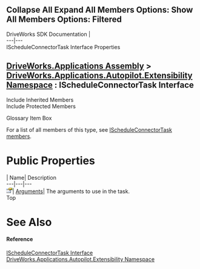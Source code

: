 Collapse All Expand All Members Options: Show All  Members Options: Filtered   
---  
DriveWorks SDK Documentation  |   
---|---  
IScheduleConnectorTask Interface Properties   
  
[DriveWorks.Applications Assembly](topic13.md) > [DriveWorks.Applications.Autopilot.Extensibility Namespace](topic1633.md) : IScheduleConnectorTask Interface  
---  
  
Include Inherited Members    
Include Protected Members    


Glossary Item Box

For a list of all members of this type, see [IScheduleConnectorTask members](topic1735.md).

# Public Properties

| Name| Description  
---|---|---  
![ Property](dotnetimages/Property.gif)| [Arguments](topic1740.md)| The arguments to use in the task.   
Top

# See Also

#### Reference

[IScheduleConnectorTask Interface](topic1734.md)   
[DriveWorks.Applications.Autopilot.Extensibility Namespace](topic1633.md)


